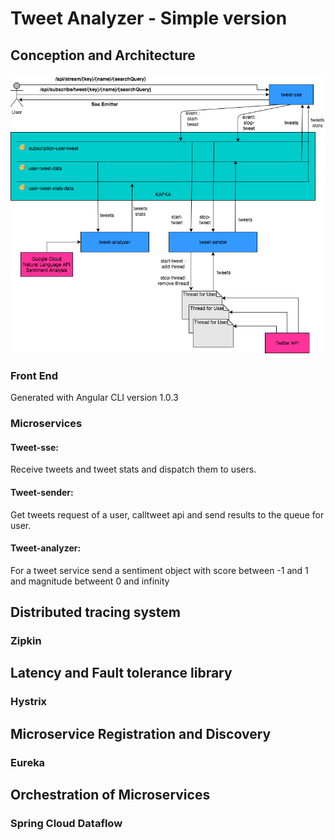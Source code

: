 # Tweet Analyzer - Simple version
## Conception and Architecture
![Screenshot](tweets.png)


### Front End 
Generated with Angular CLI version 1.0.3
### Microservices
#### Tweet-sse:
Receive tweets and tweet stats and dispatch them to users.

#### Tweet-sender:
Get tweets request of a user, calltweet api and send results to the queue for user.

#### Tweet-analyzer:
For a tweet service send a sentiment object with score between -1 and 1 and magnitude betweent 0 and infinity


## Distributed tracing system
### Zipkin

## Latency and Fault tolerance library
### Hystrix

## Microservice Registration and Discovery
### Eureka 

## Orchestration of Microservices
### Spring Cloud Dataflow
